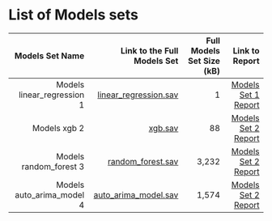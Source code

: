 # List of Models sets

|  Models Set Name | Link to the Full Models Set   | Full Models Set Size (kB)  | Link to Report |
| ---:| ---: | ---: | ---: |
| Models linear_regression 1 | [linear_regression.sav](linear_regression.sav) | 1 | [Models Set 1 Report](link/to/report1)|
| Models xgb 2 | [xgb.sav](xgb.sav) | 88 | [Models Set 2 Report](link/to/report2)|
| Models random_forest 3 | [random_forest.sav](random_forest.sav) | 3,232 | [Models Set 2 Report](link/to/report2)|
| Models auto_arima_model 4 | [auto_arima_model.sav](auto_arima_model.sav) | 1,574 | [Models Set 2 Report](link/to/report2)|
